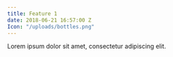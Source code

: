 ```yaml
---
title: Feature 1
date: 2018-06-21 16:57:00 Z
Icon: "/uploads/bottles.png"
---
```


Lorem ipsum dolor sit amet, consectetur adipiscing elit. 